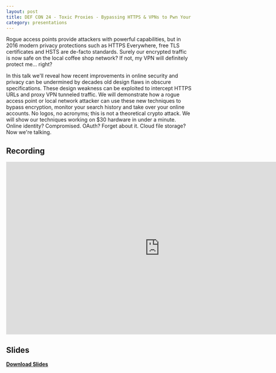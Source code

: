 ```yaml
---
layout: post
title: DEF CON 24 - Toxic Proxies - Bypassing HTTPS & VPNs to Pwn Your Online Identity
category: presentations
---
```


Rogue access points provide attackers with powerful capabilities, but in 2016 modern privacy protections such as HTTPS Everywhere, free TLS certificates and HSTS are de-facto standards. Surely our encrypted traffic is now safe on the local coffee shop network? If not, my VPN will definitely protect me... right?

<!--more-->

In this talk we'll reveal how recent improvements in online security and privacy can be undermined by decades old design flaws in obscure specifications. These design weakness can be exploited to intercept HTTPS URLs and proxy VPN tunneled traffic. We will demonstrate how a rogue access point or local network attacker can use these new techniques to bypass encryption, monitor your search history and take over your online accounts. No logos, no acronyms; this is not a theoretical crypto attack. We will show our techniques working on $30 hardware in under a minute. Online identity? Compromised. OAuth? Forget about it. Cloud file storage? Now we're talking.

## Recording
<iframe width="832" height="468" src="https://www.youtube.com/embed/fSt3pNzr79E" frameborder="0" allow="accelerometer; autoplay; encrypted-media; gyroscope; picture-in-picture" allowfullscreen></iframe>

## Slides
<script async class="speakerdeck-embed" data-id="6c6e9209501c4750ac49cf81a9a47b4c" data-ratio="1.33333333333333" src="//speakerdeck.com/assets/embed.js"></script>

[**Download Slides**](https://drive.google.com/open?id=1Ai8eFwL29s5aHKmnkf62fwtF-XFlzhKY)
